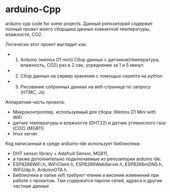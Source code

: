 # arduino-Cpp
arduino cpp code for some projects.
Данный репозиторий содержит полный проект моего сборщика данных комнатной температуры, влажности, CO2.

Логически этот проект выглядит как:
- 1) Arduino (wemos D1 mini)
Сбор данных с датчиков(температура, влажность, CO2) раз в 2 сек, усреднение за 1 и 5 минут.
- 2) Сбор данных на сервер хранения с помощью скрипта на python
- 3) Рисование собранных данных на веб-странице по запросу (HTMC, Js)

Аппаратная часть проекта:
- Микроконтроллер, используемый для сбора: Wemos D1 Mini with WiFi
- датчик температуры и влажности (DHT22) и датчик углекислого газа (CO2) (MG811)
- linux server

Код написанный в среде ardiuino-ide использует библиотеки: 
 - DHT sensor library + Adafruit Sensor, MG811, 
 - а также дополнительно подключаемые из репозитория arduino ide:
 - ESP8266WiFi.h, WiFiClient.h, ESP8266WebServer.h, ESP8266mDNS.h, WiFiUdp.h, ArduinoOTA.h
 - Библиотеки в папке wifi требуют чтения и внсения изменений при работе с проектом. Там содержатся пароли сетей, адреса и другие частные данные
 
